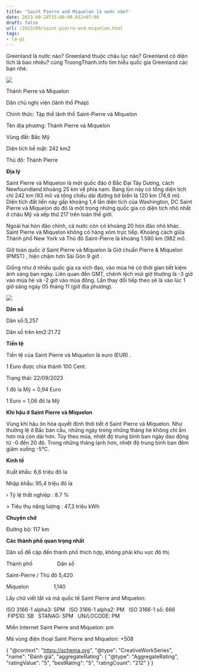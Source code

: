 ```yaml
---
title: 'Saint Pierre and Miquelon là nước nào?'
date: 2023-09-28T15:00:00.012+07:00
draft: false
url: /2023/09/saint-pierre-and-miquelon.html
tags: 
- la-gi
---
```


Greenland là nước nào? Greenland thuộc châu lục nào? Greenland có diện tích là bao nhiêu? cùng TruongThanh.info tìm hiểu quốc gia Greenland các bạn nhé.

[![](https://blogger.googleusercontent.com/img/b/R29vZ2xl/AVvXsEhV0To41AaTCofZaqjdpbkD0zQ2s8d35Fg2QZ1oumCSF8b-EZfPsF1n_ehbUjFJef1PspGa6ngr5HcyOW8JQNsXINe4B3sCPMsnkA6PoqAf1gSkHfk8Sxc2XMBTxa6wsUz_iQWkIB-vIhv_Kty8ttAr5WRdU2K1YqOzgiqGqzMmS8b1hDZruJ15Xbb0yfbW/s1600/SPM.png)](https://blogger.googleusercontent.com/img/b/R29vZ2xl/AVvXsEhV0To41AaTCofZaqjdpbkD0zQ2s8d35Fg2QZ1oumCSF8b-EZfPsF1n_ehbUjFJef1PspGa6ngr5HcyOW8JQNsXINe4B3sCPMsnkA6PoqAf1gSkHfk8Sxc2XMBTxa6wsUz_iQWkIB-vIhv_Kty8ttAr5WRdU2K1YqOzgiqGqzMmS8b1hDZruJ15Xbb0yfbW/s215/SPM.png)

  

  

Thánh Pierre và Miquelon

Dân chủ nghị viện (lãnh thổ Pháp)

  

Chính thức: Tập thể lãnh thổ Saint-Pierre và Miquelon

Tên địa phương: Thánh Pierre và Miquelon

Vùng đất: Bắc Mỹ

Diện tích bề mặt: 242 km2

Thủ đô: Thánh Pierre

  

**Địa lý**

Saint Pierre và Miquelon là một quốc đảo ở Bắc Đại Tây Dương, cách Newfoundland khoảng 25 km về phía nam. Bang lùn này có tổng diện tích chỉ 242 km (93 mi) và tổng chiều dài đường bờ biển là 120 km (74,6 mi). Diện tích đất liền này gấp khoảng 1,4 lần diện tích của Washington, DC Saint Pierre và Miquelon do đó là một trong những quốc gia có diện tích nhỏ nhất ở châu Mỹ và xếp thứ 217 trên toàn thế giới.

Ngoài hai hòn đảo chính, cả nước còn có khoảng 20 hòn đảo nhỏ khác. Saint Pierre và Miquelon không có hàng xóm trực tiếp. Khoảng cách giữa Thành phố New York và Thủ đô Saint-Pierre là khoảng 1.580 km (982 mi).

  

Giờ toàn quốc ở Saint Pierre và Miquelon là Giờ chuẩn Pierre & Miquelon (PMST) , hiện chậm hơn Sài Gòn 9 giờ .

Giống như ở nhiều quốc gia xa xích đạo, vào mùa hè có thời gian tiết kiệm ánh sáng ban ngày. Liên quan đến GMT, chênh lệch múi giờ thường là -3 giờ vào mùa hè và -2 giờ vào mùa đông. Lần thay đổi tiếp theo sẽ là vào lúc 1 giờ sáng ngày 05 tháng 11 (giờ địa phương).

  

[![](https://blogger.googleusercontent.com/img/b/R29vZ2xl/AVvXsEjc7ZQfnxwAXejfHDHsQ2hRsJMAwUbHkNgssmcJ5jHSovSgW6ELmQbnjH6w9dNN1GRrFx3k361P95oe51BcWYAgTCEurZyur0c1ZxSKr0jriWj9npYAUB83neSDnvNLhATxCKJwrsb2WGxPoejRiqxMc2A1znqBE32Q3nhPPAGxGAFXUarLBYd8zy2zTyTO/s320/stpierre-miquelon.2x.png)](https://blogger.googleusercontent.com/img/b/R29vZ2xl/AVvXsEjc7ZQfnxwAXejfHDHsQ2hRsJMAwUbHkNgssmcJ5jHSovSgW6ELmQbnjH6w9dNN1GRrFx3k361P95oe51BcWYAgTCEurZyur0c1ZxSKr0jriWj9npYAUB83neSDnvNLhATxCKJwrsb2WGxPoejRiqxMc2A1znqBE32Q3nhPPAGxGAFXUarLBYd8zy2zTyTO/s720/stpierre-miquelon.2x.png)

  

  

  

**Dân số**

Dân số:5,257

Dân số trên km2:21.72

  

**Tiền tệ**

Tiền tệ của Saint Pierre và Miquelon là euro (EUR) .

1 Euro được chia thành 100 Cent.

Trạng thái: 22/09/2023

1 đô la Mỹ = 0,94 Euro

1 Euro = 1,06 đô la Mỹ

  

**Khí hậu ở Saint Pierre và Miquelon**

Vùng khí hậu ôn hòa quyết định thời tiết ở Saint Pierre và Miquelon. Như thường lệ ở Bắc bán cầu, những ngày trong những tháng hè không chỉ ấm hơn mà còn dài hơn. Tùy theo mùa, nhiệt độ trung bình ban ngày dao động từ -0 đến 20 độ. Trong những tháng lạnh hơn, nhiệt độ trung bình ban đêm giảm xuống -5°C.

  

**Kinh tế**

Xuất khẩu: 6,6 triệu đô la

Nhập khẩu: 95,4 triệu đô la

› Tỷ lệ thất nghiệp : 8.7 %

\> Tiêu thụ năng lượng : 47,3 triệu kWh

  

**Chuyên chở**

Đường bộ: 117 km

  

**Các thành phố quan trọng nhất**

Dân số đề cập đến thành phố thích hợp, không phải khu vực đô thị.

Thành phố                 Dân số

Saint-Pierre / Thủ đô 5,420

Miquelon                 1,140

  

  

Lấy chữ viết tắt và mã quốc tế Saint Pierre and Miquelon:

ISO 3166-1 alpha3: SPM   ISO 3166-1 alpha2: PM   ISO 3166-1 số: 666   FIPS10: SB   STANAG: SPM   UN/LOCODE: PM   

Miền Internet Saint Pierre and Miquelon: pm  

Mã vùng điện thoại Saint Pierre and Miquelon: +508

  

  

  

{ "@context": "https://schema.org", "@type": "CreativeWorkSeries", "name": "Đánh giá", "aggregateRating": { "@type": "AggregateRating", "ratingValue": "5", "bestRating": "5", "ratingCount": "212" } }
